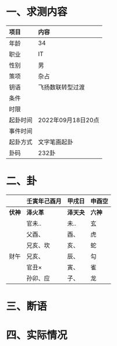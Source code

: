 # 一、求测内容
|项目|内容|
|:-|:-|
|年龄|34|
|职业|IT|
|性别|男|
|策项|杂占|
|钥语|飞扬数联转型过渡|
|条件||
|时限||
|起卦时间|2022年09月18日20点|
|事件时间||
|起卦方式|文字笔画起卦|
|卦码|232卦|

# 二、卦
||壬寅年己酉月|甲戌日|申酉空|
|:-|:-|:-|:-|
|**伏神**|**泽火革**|**泽天夬**|**六神**|
||官未..|未..|玄|
||父酉、|酉、|虎|
||兄亥、坎|亥、|蛇|
|财午|兄亥、|辰、|勾|
||官丑×|寅、|雀|
||孙卯、应|子、|龙|


# 三、断语

# 四、实际情况